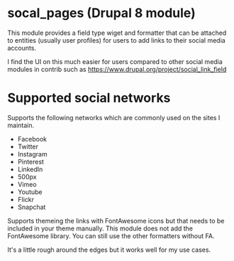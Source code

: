 # socal_pages (Drupal 8 module)


This module provides a field type wiget and formatter that can be attached to entities (usually user profiles) for users to add links to their social media accounts.

I find the UI on this much easier for users compared to other social media modules in contrib such as https://www.drupal.org/project/social_link_field

# Supported social networks
Supports the following networks which are commonly used on the sites I maintain.
- Facebook
- Twitter
- Instagram
- Pinterest
- LinkedIn
- 500px
- Vimeo
- Youtube
- Flickr
- Snapchat

Supports themeing the links with FontAwesome icons but that needs to be included in your theme manually. This module does not add the FontAwesome library.
You can still use the other formatters without FA.

It's a little rough around the edges but it works well for my use cases.

